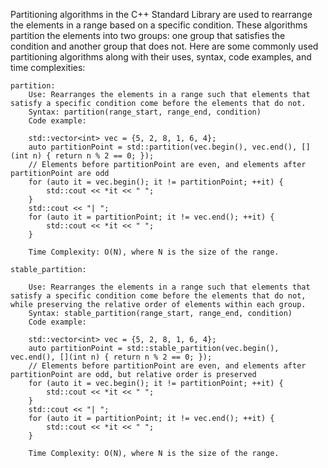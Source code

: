 Partitioning algorithms in the C++ Standard Library are used to rearrange the elements in a range based on a specific condition. These algorithms partition the elements into two groups: one group that satisfies the condition and another group that does not. Here are some commonly used partitioning algorithms along with their uses, syntax, code examples, and time complexities:

    partition:
        Use: Rearranges the elements in a range such that elements that satisfy a specific condition come before the elements that do not.
        Syntax: partition(range_start, range_end, condition)
        Code example:

        std::vector<int> vec = {5, 2, 8, 1, 6, 4};
        auto partitionPoint = std::partition(vec.begin(), vec.end(), [](int n) { return n % 2 == 0; });
        // Elements before partitionPoint are even, and elements after partitionPoint are odd
        for (auto it = vec.begin(); it != partitionPoint; ++it) {
            std::cout << *it << " ";
        }
        std::cout << "| ";
        for (auto it = partitionPoint; it != vec.end(); ++it) {
            std::cout << *it << " ";
        }

        Time Complexity: O(N), where N is the size of the range.

    stable_partition:

        Use: Rearranges the elements in a range such that elements that satisfy a specific condition come before the elements that do not, while preserving the relative order of elements within each group.
        Syntax: stable_partition(range_start, range_end, condition)
        Code example:

        std::vector<int> vec = {5, 2, 8, 1, 6, 4};
        auto partitionPoint = std::stable_partition(vec.begin(), vec.end(), [](int n) { return n % 2 == 0; });
        // Elements before partitionPoint are even, and elements after partitionPoint are odd, but relative order is preserved
        for (auto it = vec.begin(); it != partitionPoint; ++it) {
            std::cout << *it << " ";
        }
        std::cout << "| ";
        for (auto it = partitionPoint; it != vec.end(); ++it) {
            std::cout << *it << " ";
        }

        Time Complexity: O(N), where N is the size of the range.